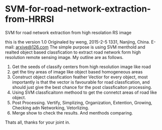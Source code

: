 # SVM-for-road-network-extraction-from-HRRSI
SVM for road network extraction from high resolation RS image

 this is the version 1.0 
 Originaled by weng, 2015-2-5 1331, Nanjing, China.
 E-mail: arxive@126.com
 The simple purpose is using SVM menthold and realted object based classfication to extract road network form high resolution remote sensing image. My outline are as follows.

1. Get the seeds of classify centers from high resolution image like road
2. get the tiny areas of image like object based homogeneous areas 
3. Construct object classfication feather Vectior for every object, most importantly is that the vector is favourable for road classfication, and should just give the best chance for the post classficaiton processing.
4. Using SVM classficaitonn methood to get the connetct areas of road like object.
5. Post Processing. Vertify, Simplizing, Organization, Extention, Growing, Checking adn Networking, Vetorlizing.
6. Merge show to check the results. And menthods comparing.

Thats all, thanks for your joint in.
